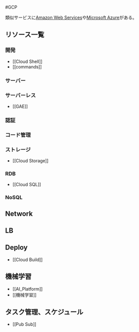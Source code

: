 #GCP 

類似サービスに[Amazon Web Services](AWS)や[Microsoft Azure](https://azure.microsoft.com/ja-jp/)がある。

## リソース一覧

### 開発

- [[Cloud Shell]]
- [[commands]]

### サーバー

### サーバーレス

- [[GAE]]

### 認証

### コード管理

### ストレージ

- [[Cloud Storage]]

### RDB

- [[Cloud SQL]]

### NoSQL

## Network

## LB

## Deploy 

- [[Cloud Build]]

## 機械学習

- [[AI_Platform]]
- [[機械学習]]

## タスク管理、スケジュール

- [[Pub Sub]]
